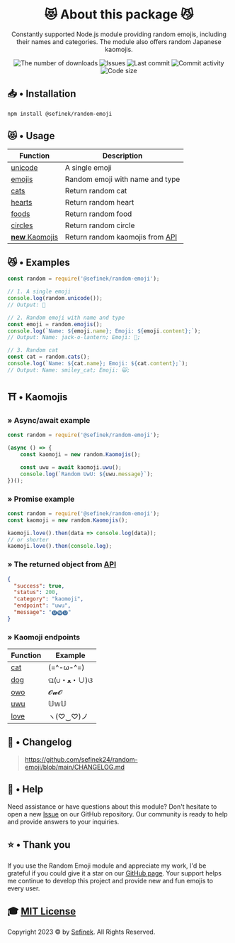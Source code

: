 <div align="center">
    <h1>😻 About this package 😼</h1>
    <p>Constantly supported Node.js module providing random emojis, including their names and categories. The module also offers random Japanese kaomojis.</p>
    <a href="https://www.npmjs.com/package/@sefinek/random-emoji" target="_blank" title="random-emoji - npm" style="text-decoration:none">
        <img src="https://img.shields.io/npm/dt/@sefinek/random-emoji.svg?maxAge=3600" alt="The number of downloads">
        <img src="https://img.shields.io/github/issues/sefinek24/random-emoji" alt="Issues">
        <img src="https://img.shields.io/github/last-commit/sefinek24/random-emoji" alt="Last commit">
        <img src="https://img.shields.io/github/commit-activity/w/sefinek24/random-emoji" alt="Commit activity">
        <img src="https://img.shields.io/github/languages/code-size/sefinek24/random-emoji" alt="Code size">
    </a>
</div>

## 📥 • Installation
```bash
npm install @sefinek/random-emoji
```


## 😻 • Usage
| Function                                                                                                                | Description                                                |
|-------------------------------------------------------------------------------------------------------------------------|------------------------------------------------------------|
| [unicode](https://github.com/sefinek24/random-emoji/blob/ab58b364710a4c7106721808e81ccdc7590c4965/test.js#L3)           | A single emoji                                             |
| [emojis](https://github.com/sefinek24/random-emoji/blob/ab58b364710a4c7106721808e81ccdc7590c4965/test.js#L6)            | Random emoji with name and type                            |
| [cats](https://github.com/sefinek24/random-emoji/blob/ab58b364710a4c7106721808e81ccdc7590c4965/test.js#L10)             | Return random cat                                          |
| [hearts](https://github.com/sefinek24/random-emoji/blob/ab58b364710a4c7106721808e81ccdc7590c4965/test.js#L14)           | Return random heart                                        |
| [foods](https://github.com/sefinek24/random-emoji/blob/ab58b364710a4c7106721808e81ccdc7590c4965/test.js#L18)            | Return random food                                         |
| [circles](https://github.com/sefinek24/random-emoji/blob/ab58b364710a4c7106721808e81ccdc7590c4965/test.js#L22)          | Return random circle                                       |
| [**new** Kaomojis](https://github.com/sefinek24/random-emoji/blob/ab58b364710a4c7106721808e81ccdc7590c4965/test.js#L26) | Return random kaomojis from [API](https://api.sefinek.net) |


## 😼 • Examples
```js
const random = require('@sefinek/random-emoji');

// 1. A single emoji
console.log(random.unicode());
// Output: 🥰

// 2. Random emoji with name and type
const emoji = random.emojis();
console.log(`Name: ${emoji.name}; Emoji: ${emoji.content};`);
// Output: Name: jack-o-lantern; Emoji: 🎃;

// 3. Random cat
const cat = random.cats();
console.log(`Name: ${cat.name}; Emoji: ${cat.content};`);
// Output: Name: smiley_cat; Emoji: 😺;
```


## ⛩️ • Kaomojis
### » Async/await example
```js
const random = require('@sefinek/random-emoji');

(async () => {
    const kaomoji = new random.Kaomojis();

    const uwu = await kaomoji.uwu();
    console.log(`Random UwU: ${uwu.message}`);
})();
```

### » Promise example
```js
const random = require('@sefinek/random-emoji');
const kaomoji = new random.Kaomojis();

kaomoji.love().then(data => console.log(data));
// or shorter
kaomoji.love().then(console.log);
```

### » The returned object from [API](https://api.sefinek.net)
```json
{
  "success": true,
  "status": 200,
  "category": "kaomoji",
  "endpoint": "uwu",
  "message": "🅤🅦🅤"
}
```


### » Kaomoji endpoints
| Function                                            | Example   |
|-----------------------------------------------------|-----------|
| [cat](https://api.sefinek.net/api/v2/kaomoji/cat)   | (=^-ω-^=) |
| [dog](https://api.sefinek.net/api/v2/kaomoji/dog)   | ଘ(∪・ﻌ・∪)ଓ |
| [owo](https://api.sefinek.net/api/v2/kaomoji/owo)   | 𝓞𝔀𝓞    |
| [uwu](https://api.sefinek.net/api/v2/kaomoji/uwu)   | 𝕌𝕨𝕌    |
| [love](https://api.sefinek.net/api/v2/kaomoji/love) | ヽ(♡‿♡)ノ   |

    
## 📝 • Changelog
> https://github.com/sefinek24/random-emoji/blob/main/CHANGELOG.md


## 🤝 • Help
Need assistance or have questions about this module? Don't hesitate to open a new [Issue](https://github.com/sefinek24/random-emoji/issues/new) on our GitHub repository.
Our community is ready to help and provide answers to your inquiries.
  

## ⭐ • Thank you
If you use the Random Emoji module and appreciate my work, I'd be grateful if you could give it a star on our [GitHub page](https://github.com/sefinek24/random-emoji).
Your support helps me continue to develop this project and provide new and fun emojis to every user.


## 🎓 [MIT License](LICENSE)
Copyright 2023 © by [Sefinek](https://sefinek.net). All Rights Reserved.